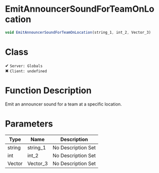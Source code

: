 # EmitAnnouncerSoundForTeamOnLocation
```js
void EmitAnnouncerSoundForTeamOnLocation(string_1, int_2, Vector_3)
```
# Class
✔ `Server: Globals`  
✖ `Client: undefined`  

# Function Description
Emit an announcer sound for a team at a specific location.
# Parameters
Type|Name|Description
--|--|--
string|string_1|No Description Set
int|int_2|No Description Set
Vector|Vector_3|No Description Set
